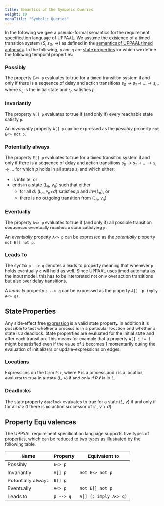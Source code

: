 ```yaml
---
title: Semantics of the Symbolic Queries
weight: 10
menuTitle: "Symbolic Queries"
---
```


In the following we give a pseudo-formal semantics for the requirement specification language of UPPAAL. We assume the existence of a timed transition system (_S, s<sub>0</sub>,_ →) as defined in the [semantics of UPPAAL timed automata](/language-reference/system-description/semantics/). In the following, `p` and `q` are [state properties](#state-properties) for which we define the following temporal properties:

### Possibly

The property `E<> p` evaluates to true for a timed transition system if and only if there is a sequence of delay and action transitions _s_<sub>_0_</sub> &rarr; _s_<sub>_1_</sub> &rarr; ... &rarr; _s_<sub>_n_</sub>, where _s_<sub>_0_</sub> is the initial state and _s_<sub>_n_</sub> satisfies _p_.

### Invariantly

The property `A[] p` evaluates to true if (and only if) every reachable state satisfy `p`.

An _invariantly_ property `A[] p` can be expressed as the _possibly_ property `not E<> not p`.

### Potentially always

The property `E[] p` evaluates to true for a timed transition system if and only if there is a sequence of delay and action transitions _s_<sub>_0_</sub> &rarr; _s_<sub>_1_</sub> &rarr; ... &rarr; _s_<sub>_i_</sub> &rarr; ... for which _p_ holds in all states _s_<sub>_i_</sub> and which either:

*   is infinite, or
*   ends in a state (_L_<sub>_n_</sub>, _v_<sub>_n_</sub>) such that either
    *   for all _d_: (_L_<sub>_n_</sub>, _v_<sub>_n_</sub>_+d_) satisfies _p_ and _Inv_(_L_<sub>_n_</sub>), or
    *   there is no outgoing transition from (_L_<sub>_n_</sub>, _v_<sub>_n_</sub>)

### Eventually

The property `A<> p` evaluates to true if (and only if) all possible transition sequences eventually reaches a state satisfying `p`.

An _eventually_ property `A<> p` can be expressed as the _potentially_ property `not E[] not p`.

### Leads To

The syntax `p --> q` denotes a leads to property meaning that whenever `p` holds eventually `q` will hold as well. Since UPPAAL uses timed automata as the input model, this has to be interpreted not only over action transitions but also over delay transitions.

A _leads to_ property `p --> q` can be expressed as the property `A[] (p imply A<> q)`.



## State Properties

Any side-effect free [expression](/language-reference/expressions/) is a valid state property. In addition it is possible to test whether a process is in a particular location and whether a state is a deadlock. State proprerties are evaluated for the initial state and after each transition. This means for example that a property `A[] i != 1` might be satisfied even if the value of `i` becomes 1 momentarily during the evaluation of initializers or update-expressions on edges.

### Locations

Expressions on the form `P.ℓ`, where `P` is a process and `ℓ` is a location, evaluate to true in a state (_L, v_) if and only if _P.ℓ_ is in _L_.

### Deadlocks

The state property `deadlock` evaluates to true for a state (_L, v_) if and only if for all _d ≥ 0_ there is no action successor of (_L, v + d_).

## Property Equivalences

The UPPAAL requirement specification language supports five types of properties, which can be reduced to two types as illustrated by the following table.

| Name               | Property  | Equivalent to         |
|--------------------|-----------|-----------------------|
| Possibly           | `E<> p`   |                       |
| Invariantly        | `A[] p`   | `not E<> not p`       |
| Potentially always | `E[] p`   |                       |
| Eventually         | `A<> p`   | `not E[] not p`       |
| Leads to           | `p --> q` | `A[] (p imply A<> q)` |

</center>
